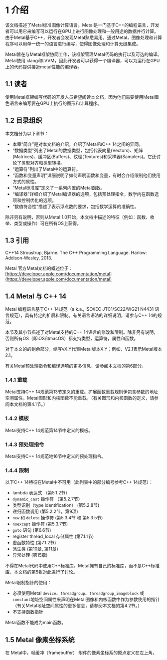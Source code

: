 # 1 介绍

该文档描述了Metal标准图像计算语言。Metal是一门基于C++的编程语言，开发者可以用它来编写可以运行在GPU上进行图像处理和一般用途的数据并行计算。由于Metal基于C++，开发者会发现Metal熟悉易用。通过Metal，图像处理和计算程序可以用单一统一的语言进行编写，使得图像处理和计算无缝集成。

Metal旨在与Metal框架协同工作，该框架管理Metal代码的执行以及可选的编译。Metal使用 clang和LVVM，因此开发者可以获得一个编译器，可以为运行在GPU上的代码提供接近metal性能的编译器。
 
## 1.1 读者

使用Metal框架编写代码的开发人员希望阅读本文档，因为他们需要使用Metal着色语言来编写要在GPU上执行的图形和计算程序。

## 1.2 目录组织

本文档分为以下章节：

* 本章“简介”是对本文档的介绍，介绍了Metal和C++ 14之间的异同。
* “数据类型”列出了Metal的数据类型，包括代表向量(Vectors)、矩阵(Matrices)、缓冲区(Buffers)、纹理(Textures)和采样器(Samplers)。它还讨论了类型对齐和类型转换。
* “运算符”列出了Metal中的运算符。
* “函数和变量声明”详细说明了如何声明函数和变量，有时会介绍限制他们使用方式的属性。
* “Metal标准库”定义了一系列内置的Metal函数。
* “编译器”详细介绍了Metal编译器的选项，包括预处理指令，数学内在函数选项和控制优化的选项。
* “数值符合性”描述了表示浮点数的要求，包括数学运算的准确性。

除非另有说明，否则从Metal 1.0开始，本文档中描述的特征（例如：函数、枚举、类型或操作）可在所有OS上获得。

## 1.3 引用

C++14
Stroustrup, Bjarne. The C++ Programming Language. Harlow: Addison-Wesley, 2013.

Metal
官方Metal文档的概述位于：[https://developer.apple.com/documentation/metal](https://developer.apple.com/documentation/metal)

## 1.4 Metal 与 C++ 14
Metal 编程语言基于C++ 14规范（a.k.a., ISO/IEC JTC1/SC22/WG21 N4431 语言规范），具有特定的扩展和限制。有关语言语法的详细说明，请参与C++ 14的规范。

本节及其小节描述了对Metal支持的C++ 14语言的修改和限制。除非另有说明，否则所有OS（即iOS和macOS）都支持类型，运算符，属性和函数。

对于本文的的剩余部分，缩写vX.Y代表Metal版本X.Y；例如，V2.1表示Metal版本2.1。

有关Metal预处理指令和编译选项的更多信息，请参阅本文档的第6部分。

### 1.4.1 重载

Metal支持C++ 14规范第13节定义的重载。扩展函数重载规则伊包含参数的地址空间属性。Metal图形和内核函数不能重载。（有关图形和内核函数的定义，请参阅本文档的第4.1节。）

### 1.4.2 模板

Metal支持C++ 14规范第14节中定义的模板。

### 1.4.3 预处理指令

Metal支持C++ 14规范地16节中定义的预处理指令。

### 1.4.4 限制

以下C++ 14特征在Metal中不可用（此列表中的部分编号参考C++ 14规范）：

* lambda 表达式 （第5.1.2节）
* `dynamic_cast` 操作符 （第5.2.7节）
* 类型识别（type identification） (第5.2.8节)
* 递归函数调用 (第5.2.2节，第9项)
* `new` 和 `delete` 操作符 (第5.3.4节 和 第5.3.5节)
* `noexcept` 操作符 (第5.3.7节)
* `goto` 语句 (第6.6节)
* register thread_local 存储属性 (第7.1.1节)
* 虚函数特性 (第7.1.2节)
* 派生类 (第10章, 第11章)
* 异常处理 (第15章)

不得在Metal代码中使用C++标准库。Metal拥有自己的标准库，而不是C++标准库，本文档的第5张对此进行了讨论。

Metal限制指针的使用：

* 必须使用Metal `device`、`threadgroup`、`threadgroup_imageblock` 或 `constant`地址空间属性来声明在Metal图像和内核函数中作为参数使用的指针（有关Metal地址空间属性的更多信息，请参阅本文档的第4.2节。）
* 不支持函数指针

Metal函数不能成为main函数。

## 1.5 Metal 像素坐标系统

在 Metal中，帧缓冲（framebuffer） 附件的像素坐标系的原点定义在左上角。